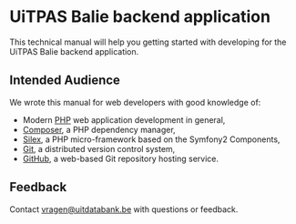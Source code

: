 # UiTPAS Balie backend application

This technical manual will help you getting started with developing for the 
UiTPAS Balie backend application.

## Intended Audience

We wrote this manual for web developers with good knowledge of:

* Modern [PHP](http://php.net) web application development in general,
* [Composer](https://getcomposer.org), a PHP dependency manager,
* [Silex](http://silex.sensiolabs.org), a PHP micro-framework based on the Symfony2 Components,
* [Git](https://git-scm.com), a distributed version control system,
* [GitHub](https://github.com), a web-based Git repository hosting service.

## Feedback

Contact [vragen@uitdatabank.be](mailto:vragen@uitdatabank.be) with questions or feedback.
